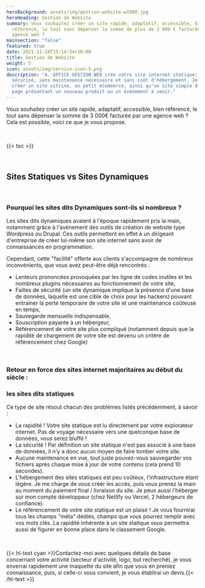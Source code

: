 ```yaml
---
heroBackground: assets/img/gestion-website-w1900.jpg
heroHeading: Gestion de Website
summary: Vous souhaitez créer un site rapide, adaptatif, accessible, bien
  référencé, le tout sans dépenser la somme de plus de 3 000 € facturée par une
  agence web ?
mainsection: "false"
featured: true
date: 2021-11-28T15:14:54+10:00
title: Gestion de Website
weight: 5
icon: assets/img/service-icon-5.png
description: "A. OFFICE GESTION WEB crée votre site internet statique: rapide,
  sécurisé, sans maintenance nécessaire et sans coût d'hébergement. Je peux vous
  créer un site vitrine, un petit eCommerce, ainsi qu'un site simple d'une seule
  page présentant un nouveau produit ou un évènement à venir."
---
```

Vous souhaitez créer un site rapide, adaptatif, accessible, bien référencé, le tout sans dépenser la somme de 3 000€ facturée par une agence web ?
Cela est possible, voici ce que je vous propose.

<br>

{{< toc >}}

<br>

## Sites Statiques vs Sites Dynamiques

<br>

### Pourquoi les sites dits Dynamiques sont-ils si nombreux ?

Les sites dits dynamiques avaient à l'époque rapidement pris la main, notamment grâce à l'avènement des outils de création de website type Wordpress ou Drupal. Ces outils permettent en effet à un dirigeant d'entreprise de créer lui-même son site internet sans avoir de connaissances en programmation.

Cependant, cette "facilité" offerte aux clients s'accompagne de nombreux inconvénients, que vous avez peut-être déjà rencontrés :

* Lenteurs prononcées provoquées par les ligne de codes inutiles et les nombreux plugins nécessaires au fonctionnement de votre site,
* Failles de sécurité (un site dynamique implique la présence d'une base de données, laquelle est une cible de choix pour les hackers) pouvant entrainer la perte temporaire de votre site et une maintenance coûteuse en temps,
* Sauvegarde mensuelle indispensable,
* Souscription payante à un hébergeur,
* Référencement de votre site plus compliqué (notamment depuis que la rapidité de chargement de votre site est devenu un critère de référencement chez Google)

<br>

### Retour en force des sites internet majoritaires au début du siècle : 

### les sites dits statiques

Ce type de site résout chacun des problèmes listés précédemment, à savoir :

* La rapidité ! Votre site statique est lu directement par votre explorateur internet. Pas de voyage nécessaire vers une quelconque base de données, vous serez bluffé !
* La sécurité  ! Par définition un site statique n'est pas associé à une base de données, il n'y a donc aucun moyen de faire tomber votre site.
* Aucune maintenance en vue, tout juste pouvez-vous sauvegarder vos fichiers après chaque mise à jour de votre contenu (cela prend 10 secondes).
* L'hébergement des sites statiques est peu coûteux, l'infrastructure étant légère. Je me charge de vous créér les accès, puis vous prenez la main au moment du paiement final / livraison du site. Je peux aussi l'héberger sur mon compte développeur (chez Netlify ou Vercel, 2 hébergeurs de confiance).
* Le référencement de votre site statique est un plaisir ! Je vous fournirai tous les champs "méta" dédiés, champs que vous pourrez remplir avec vos mots clés. La rapidité inhérente à un site statique vous permettra aussi de figurer en bonne place dans le classement Google.

<br>

{{< hl-text cyan >}}Contactez-moi avec quelques détails de base concernant votre activité (secteur d'activité, logo, but recherché), je vous enverrai rapidement une maquette du site afin que vous en preniez connaissance, puis, si celle-ci vous convient, je vous établirai un devis.{{< /hl-text >}}